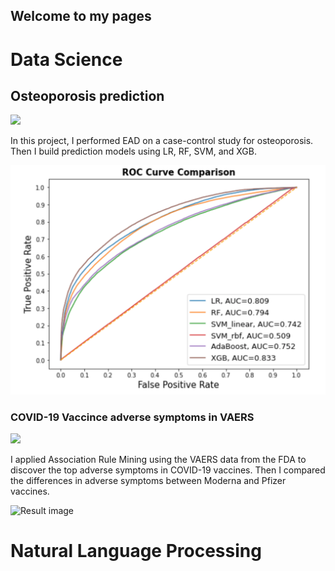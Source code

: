 ## Welcome to my pages

# Data Science
## Osteoporosis prediction
[![](https://img.shields.io/badge/Jupyter-Open_Notebook-F37626?logo=Jupyter)](https://nbviewer.jupyter.org/github/ThanhNguyen93/ThanhNguyen93.github.io/blob/main/osteo_EDA.ipynb)

In this project, I performed EAD on a case-control study for osteoporosis. Then I build prediction models using LR, RF, SVM, and XGB. 

![Result image](https://github.com/ThanhNguyen93/ThanhNguyen93.github.io/blob/main/docs/images/osteo_ROC_plot.png)

### COVID-19 Vaccince adverse symptoms in VAERS
[![](https://img.shields.io/badge/PDF-Open_Research_Poster-EC1C24?logo=PDF)](https://github.com/ThanhNguyen93/ThanhNguyen93.github.io/blob/main/pdf/VAERS_COVID_association_rule_mining.pdf)

I applied Association Rule Mining using the VAERS data from the FDA to discover the top adverse symptoms in COVID-19 vaccines. Then I compared the differences in adverse symptoms between Moderna and Pfizer vaccines. 

![Result image](https://github.com/ThanhNguyen93/ThanhNguyen93.github.io/blob/main/docs/images/poster_presentation.png)



# Natural Language Processing
